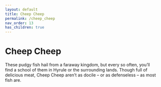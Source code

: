 ```yaml
---
layout: default
title: Cheep Cheep
permalink: /cheep_cheep
nav_order: 13
has_children: true
---
```


# Cheep Cheep

These pudgy fish hail from a faraway kingdom, but every so often, you’ll find a school of them in Hyrule or the surrounding lands. Though full of delicious meat, Cheep Cheep aren’t as docile – or as defenseless – as most fish are.
